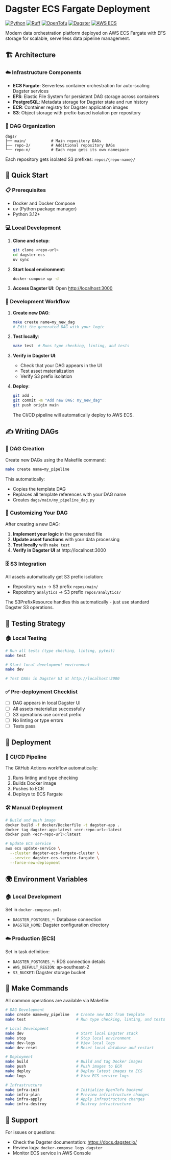 # Dagster ECS Fargate Deployment

[![Python](https://img.shields.io/badge/python-3.12+-blue.svg)](https://www.python.org/downloads/)
[![Ruff](https://img.shields.io/endpoint?url=https://raw.githubusercontent.com/astral-sh/ruff/main/assets/badge/v2.json)](https://github.com/astral-sh/ruff)
[![OpenTofu](https://img.shields.io/badge/OpenTofu-1.6+-purple.svg)](https://opentofu.org/)
[![Dagster](https://img.shields.io/badge/Dagster-1.8+-orange.svg)](https://dagster.io/)
[![AWS ECS](https://img.shields.io/badge/AWS-ECS%20Fargate-orange.svg)](https://aws.amazon.com/ecs/)

Modern data orchestration platform deployed on AWS ECS Fargate with EFS storage for scalable, serverless data pipeline management.

## 🏗️ Architecture

### ☁️ Infrastructure Components

- **ECS Fargate**: Serverless container orchestration for auto-scaling Dagster services
- **EFS**: Elastic File System for persistent DAG storage across containers
- **PostgreSQL**: Metadata storage for Dagster state and run history
- **ECR**: Container registry for Dagster application images
- **S3**: Object storage with prefix-based isolation per repository

### 📁 DAG Organization

```
dags/
├── main/           # Main repository DAGs
├── repo-2/         # Additional repository DAGs
└── repo-n/         # Each repo gets its own namespace
```

Each repository gets isolated S3 prefixes: `repos/{repo-name}/`

## 🚀 Quick Start

### 📋 Prerequisites

- Docker and Docker Compose
- uv (Python package manager)
- Python 3.12+

### 💻 Local Development

1. **Clone and setup**:

   ```bash
   git clone <repo-url>
   cd dagster-ecs
   uv sync
   ```

2. **Start local environment**:

   ```bash
   docker-compose up -d
   ```

3. **Access Dagster UI**:
   Open <http://localhost:3000>

### 🔄 Development Workflow

1. **Create new DAG**:

   ```bash
   make create name=my_new_dag
   # Edit the generated DAG with your logic
   ```

2. **Test locally**:

   ```bash
   make test  # Runs type checking, linting, and tests
   ```

3. **Verify in Dagster UI**:
   - Check that your DAG appears in the UI
   - Test asset materialization
   - Verify S3 prefix isolation

4. **Deploy**:

   ```bash
   git add .
   git commit -m "Add new DAG: my_new_dag"
   git push origin main
   ```

   The CI/CD pipeline will automatically deploy to AWS ECS.

## ✍️ Writing DAGs

### 📝 DAG Creation

Create new DAGs using the Makefile command:

```bash
make create name=my_pipeline
```

This automatically:
- Copies the template DAG
- Replaces all template references with your DAG name
- Creates `dags/main/my_pipeline_dag.py`

### 🔧 Customizing Your DAG

After creating a new DAG:

1. **Implement your logic** in the generated file
2. **Update asset functions** with your data processing
3. **Test locally** with `make test`
4. **Verify in Dagster UI** at http://localhost:3000

### 🗄️ S3 Integration

All assets automatically get S3 prefix isolation:

- Repository `main` → S3 prefix `repos/main/`
- Repository `analytics` → S3 prefix `repos/analytics/`

The S3PrefixResource handles this automatically - just use standard Dagster S3 operations.

## 🧪 Testing Strategy

### 🏠 Local Testing

```bash
# Run all tests (type checking, linting, pytest)
make test

# Start local development environment
make dev

# Test DAGs in Dagster UI at http://localhost:3000
```

### ✅ Pre-deployment Checklist

- [ ] DAG appears in local Dagster UI
- [ ] All assets materialize successfully
- [ ] S3 operations use correct prefix
- [ ] No linting or type errors
- [ ] Tests pass

## 🚢 Deployment

### 🔄 CI/CD Pipeline

The GitHub Actions workflow automatically:

1. Runs linting and type checking
2. Builds Docker image
3. Pushes to ECR
4. Deploys to ECS Fargate

### 🛠️ Manual Deployment

```bash
# Build and push image
docker build -f docker/Dockerfile -t dagster-app .
docker tag dagster-app:latest <ecr-repo-url>:latest
docker push <ecr-repo-url>:latest

# Update ECS service
aws ecs update-service \
  --cluster dagster-ecs-fargate-cluster \
  --service dagster-ecs-service-fargate \
  --force-new-deployment
```

## 🌍 Environment Variables

### 🏠 Local Development

Set in `docker-compose.yml`:

- `DAGSTER_POSTGRES_*`: Database connection
- `DAGSTER_HOME`: Dagster configuration directory

### ☁️ Production (ECS)

Set in task definition:

- `DAGSTER_POSTGRES_*`: RDS connection details
- `AWS_DEFAULT_REGION`: ap-southeast-2
- `S3_BUCKET`: Dagster storage bucket

## 🎯 Make Commands

All common operations are available via Makefile:

```bash
# DAG Development
make create name=my_pipeline   # Create new DAG from template
make test                      # Run type checking, linting, and tests

# Local Development  
make dev                       # Start local Dagster stack
make stop                      # Stop local environment
make dev-logs                  # View local logs
make dev-reset                 # Reset local database and restart

# Deployment
make build                     # Build and tag Docker images
make push                      # Push images to ECR
make deploy                    # Deploy latest images to ECS
make logs                      # View ECS service logs

# Infrastructure
make infra-init                # Initialize OpenTofu backend
make infra-plan                # Preview infrastructure changes
make infra-apply               # Apply infrastructure changes
make infra-destroy             # Destroy infrastructure
```

## 💬 Support

For issues or questions:

- Check the Dagster documentation: <https://docs.dagster.io/>
- Review logs: `docker-compose logs dagster`
- Monitor ECS service in AWS Console

